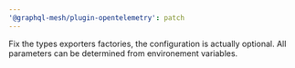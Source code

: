 ```yaml
---
'@graphql-mesh/plugin-opentelemetry': patch
---
```


Fix the types exporters factories, the configuration is actually optional. All parameters can be determined from environement variables.
